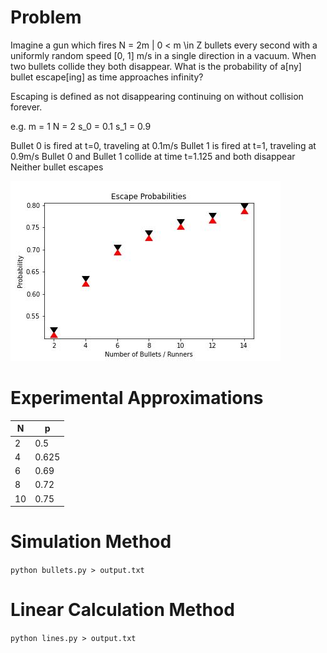 # Problem
Imagine a gun which fires N = 2m | 0 < m \in Z bullets every second with a uniformly
random speed [0, 1] m/s in a single direction in a vacuum. When two bullets collide they both
disappear. What is the probability of a[ny] bullet escape[ing] as time approaches infinity?

Escaping is defined as not disappearing continuing on without collision forever.

e.g.
m = 1
N = 2
s_0 = 0.1
s_1 = 0.9

Bullet 0 is fired at t=0, traveling at 0.1m/s
Bullet 1 is fired at t=1, traveling at 0.9m/s
Bullet 0 and Bullet 1 collide at time t=1.125 and both disappear
Neither bullet escapes

![plot](./output.jpg)

# Experimental Approximations
| N	| p	|
| ----- | ----- |
| 2 	| 0.5	|
| 4 	| 0.625	|
| 6 	| 0.69	|
| 8 	| 0.72	|
| 10 	| 0.75	|


# Simulation Method
`python bullets.py > output.txt`

# Linear Calculation Method
`python lines.py > output.txt`
